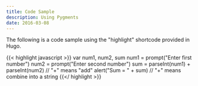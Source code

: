 ```yaml
---
title: Code Sample
description: Using Pygments
date: 2016-03-08
---
```


The following is a code sample using the "highlight" shortcode provided in Hugo.

<!--more-->

{{< highlight javascript >}}
    var num1, num2, sum
    num1 = prompt("Enter first number")
    num2 = prompt("Enter second number")
    sum = parseInt(num1) + parseInt(num2) // "+" means "add"
    alert("Sum = " + sum)  // "+" means combine into a string
{{</ highlight >}}